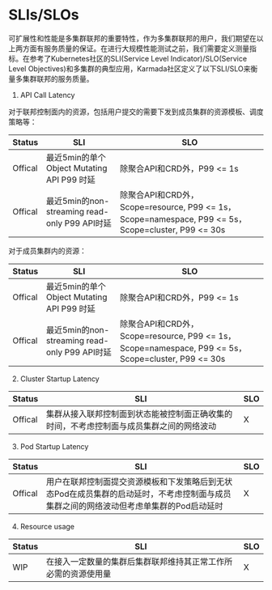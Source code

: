 # SLIs/SLOs

可扩展性和性能是多集群联邦的重要特性，作为多集群联邦的用户，我们期望在以上两方面有服务质量的保证。在进行大规模性能测试之前，我们需要定义测量指标。在参考了Kubernetes社区的SLI(Service Level Indicator)/SLO(Service Level Objectives)和多集群的典型应用，Karmada社区定义了以下SLI/SLO来衡量多集群联邦的服务质量。

1. API Call Latency
   
对于联邦控制面内的资源，包括用户提交的需要下发到成员集群的资源模板、调度策略等：

| Status                      | SLI                                   | SLO |
| ------------------------- | ----------------------------------------------- | ----- |
| Offical    | 最近5min的单个Object Mutating API P99 时延                   | 除聚合API和CRD外，P99 <= 1s |
| Offical    | 最近5min的non-streaming read-only P99 API时延                 | 除聚合API和CRD外，Scope=resource, P99 <= 1s，Scope=namespace, P99 <= 5s，Scope=cluster, P99 <= 30s|

对于成员集群内的资源：

| Status                      | SLI                                   | SLO |
| ------------------------- | ----------------------------------------------- | ----- |
| Offical    | 最近5min的单个Object Mutating API P99 时延                   | 除聚合API和CRD外，P99 <= 1s |
| Offical    | 最近5min的non-streaming read-only P99 API时延                 | 除聚合API和CRD外，Scope=resource, P99 <= 1s，Scope=namespace, P99 <= 5s，Scope=cluster, P99 <= 30s|

2. Cluster Startup Latency

| Status                      | SLI                                   | SLO |
| ------------------------- | ----------------------------------------------- | ----- |
| Offical    | 集群从接入联邦控制面到状态能被控制面正确收集的时间，不考虑控制面与成员集群之间的网络波动                   | X |

3. Pod Startup Latency

| Status                      | SLI                                   | SLO |
| ------------------------- | ----------------------------------------------- | ----- |
| Offical    | 用户在联邦控制面提交资源模板和下发策略后到无状态Pod在成员集群的启动延时，不考虑控制面与成员集群之间的网络波动但考虑单集群的Pod启动延时                   | X |

4. Resource usage

| Status                      | SLI                                   | SLO |
| ------------------------- | ----------------------------------------------- | ----- |
| WIP    | 在接入一定数量的集群后集群联邦维持其正常工作所必需的资源使用量                   | X |

